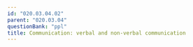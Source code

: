```yaml
---
id: "020.03.04.02"
parent: "020.03.04"
questionBank: "ppl"
title: Communication: verbal and non-verbal communication
---
```

